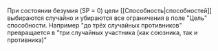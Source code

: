 При состоянии безумия (SP = 0) цели [[Способность|способностей]] выбираются случайно и убираются все ограничения в поле "Цель" способности. Например "до трёх случайных противников" превращается в "три случайных участника (как союзника, так и противника)"